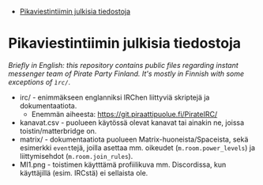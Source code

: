 <!-- START doctoc generated TOC please keep comment here to allow auto update -->
<!-- DON'T EDIT THIS SECTION, INSTEAD RE-RUN doctoc TO UPDATE -->

- [Pikaviestintiimin julkisia tiedostoja](#pikaviestintiimin-julkisia-tiedostoja)

<!-- END doctoc generated TOC please keep comment here to allow auto update -->

# Pikaviestintiimin julkisia tiedostoja

_Briefly in English: this repository contains public files regarding
instant messenger team of Pirate Party Finland. It's mostly in Finnish
with some exceptions of `ìrc/`._

- irc/ - enimmäkseen englanniksi IRChen liittyviä skriptejä ja dokumentaatiota.
  - Enemmän aiheesta: https://git.piraattipuolue.fi/PirateIRC/
- kanavat.csv - puolueen käytössä olevat kanavat tai ainakin ne, joissa
  toistin/matterbridge on.
- matrix/ - dokumentaatiota puolueen Matrix-huoneista/Spaceista, sekä
  esimerkki `event`tejä, joilla asettaa mm. oikeudet (`m.room.power_levels`)
  ja liittymisehdot (`m.room.join_rules`).
- MI1.png - toistimen käytttämä profiilikuva mm. Discordissa, kun käyttäjillä
  (esim. IRCstä) ei sellaista ole.
